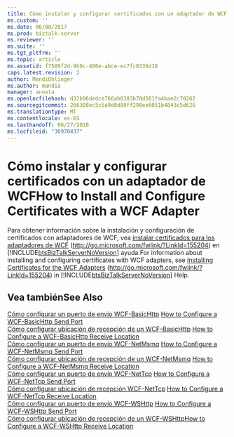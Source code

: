 ```yaml
---
title: Cómo instalar y configurar certificados con un adaptador de WCF | Microsoft Docs
ms.custom: ''
ms.date: 06/08/2017
ms.prod: biztalk-server
ms.reviewer: ''
ms.suite: ''
ms.tgt_pltfrm: ''
ms.topic: article
ms.assetid: f7589f2d-9b9c-406e-abce-ec7fc8336d18
caps.latest.revision: 2
author: MandiOhlinger
ms.author: mandia
manager: anneta
ms.openlocfilehash: d32b96dedce766ab0383b70d561fa4bae2c70262
ms.sourcegitcommit: 266308ec5c6a9d8d80ff298ee6051b4843c5d626
ms.translationtype: MT
ms.contentlocale: es-ES
ms.lasthandoff: 06/27/2018
ms.locfileid: "36970437"
---
```

# <a name="how-to-install-and-configure-certificates-with-a-wcf-adapter"></a><span data-ttu-id="7bd06-102">Cómo instalar y configurar certificados con un adaptador de WCF</span><span class="sxs-lookup"><span data-stu-id="7bd06-102">How to Install and Configure Certificates with a WCF Adapter</span></span>
<span data-ttu-id="7bd06-103">Para obtener información sobre la instalación y configuración de certificados con adaptadores de WCF, vea [instalar certificados para los adaptadores de WCF](http://go.microsoft.com/fwlink/?LinkId=155204) (<http://go.microsoft.com/fwlink/?LinkId=155204>) en [!INCLUDE[btsBizTalkServerNoVersion](../includes/btsbiztalkservernoversion-md.md)] ayuda.</span><span class="sxs-lookup"><span data-stu-id="7bd06-103">For information about installing and configuring certificates with WCF adapters, see [Installing Certificates for the WCF Adapters](http://go.microsoft.com/fwlink/?LinkId=155204) (<http://go.microsoft.com/fwlink/?LinkId=155204>) in [!INCLUDE[btsBizTalkServerNoVersion](../includes/btsbiztalkservernoversion-md.md)] Help.</span></span>  
  
## <a name="see-also"></a><span data-ttu-id="7bd06-104">Vea también</span><span class="sxs-lookup"><span data-stu-id="7bd06-104">See Also</span></span>  
 <span data-ttu-id="7bd06-105">[Cómo configurar un puerto de envío WCF-BasicHttp](http://go.microsoft.com/fwlink/?LinkId=155206) </span><span class="sxs-lookup"><span data-stu-id="7bd06-105">[How to Configure a WCF-BasicHttp Send Port](http://go.microsoft.com/fwlink/?LinkId=155206) </span></span>  
 <span data-ttu-id="7bd06-106">[Cómo configurar ubicación de recepción de un WCF-BasicHttp](http://go.microsoft.com/fwlink/?LinkId=155207) </span><span class="sxs-lookup"><span data-stu-id="7bd06-106">[How to Configure a WCF-BasicHttp Receive Location](http://go.microsoft.com/fwlink/?LinkId=155207) </span></span>  
 <span data-ttu-id="7bd06-107">[Cómo configurar un puerto de envío WCF-NetMsmq](http://go.microsoft.com/fwlink/?LinkId=155208) </span><span class="sxs-lookup"><span data-stu-id="7bd06-107">[How to Configure a WCF-NetMsmq Send Port](http://go.microsoft.com/fwlink/?LinkId=155208) </span></span>  
 <span data-ttu-id="7bd06-108">[Cómo configurar ubicación de recepción de un WCF-NetMsmq](http://go.microsoft.com/fwlink/?LinkId=155209) </span><span class="sxs-lookup"><span data-stu-id="7bd06-108">[How to Configure a WCF-NetMsmq Receive Location](http://go.microsoft.com/fwlink/?LinkId=155209) </span></span>  
 <span data-ttu-id="7bd06-109">[Cómo configurar un puerto de envío WCF-NetTcp](http://go.microsoft.com/fwlink/?LinkId=155210) </span><span class="sxs-lookup"><span data-stu-id="7bd06-109">[How to Configure a WCF-NetTcp Send Port](http://go.microsoft.com/fwlink/?LinkId=155210) </span></span>  
 <span data-ttu-id="7bd06-110">[Cómo configurar ubicación de recepción WCF-NetTcp](http://go.microsoft.com/fwlink/?LinkId=155211) </span><span class="sxs-lookup"><span data-stu-id="7bd06-110">[How to Configure a WCF-NetTcp Receive Location](http://go.microsoft.com/fwlink/?LinkId=155211) </span></span>  
 <span data-ttu-id="7bd06-111">[Cómo configurar un puerto de envío WCF-WSHttp](http://go.microsoft.com/fwlink/?LinkId=155212) </span><span class="sxs-lookup"><span data-stu-id="7bd06-111">[How to Configure a WCF-WSHttp Send Port](http://go.microsoft.com/fwlink/?LinkId=155212) </span></span>  
 [<span data-ttu-id="7bd06-112">Cómo configurar ubicación de recepción de un WCF-WSHttp</span><span class="sxs-lookup"><span data-stu-id="7bd06-112">How to Configure a WCF-WSHttp Receive Location</span></span>](http://go.microsoft.com/fwlink/?LinkId=155215)